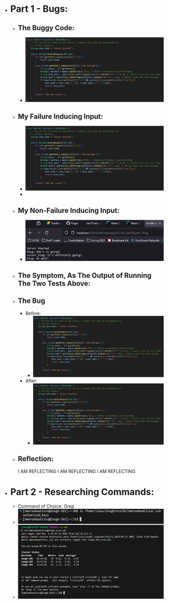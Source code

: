 * # Part 1 - Bugs:
  * ## The Buggy Code:
    * ![Image](Code.PNG)
  * ## My Failure Inducing Input:
    * ![Image](Code.PNG)
    * 
  * ## My Non-Failure Inducing Input:
    * ![Image](SC2.PNG)
  * ## The Symptom, As The Output of Running The Two Tests Above:
  * ## The Bug
    * Before:
      * ![Image](Code.png)
    * After:
      * ![Image](Code.png)
  * ## Reflection:
    I AM REFLECTING I AM REFLECTING I AM REFLECTING 
* # Part 2 - Researching Commands:
  *  Command of Choice: Grep
  *  ![Image](updatedSSHpath.PNG)
  *  ![Image](lr2NoPassword.PNG)
